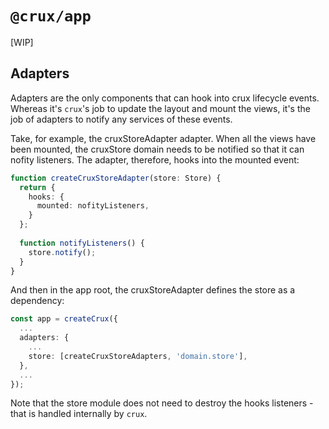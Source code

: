 # `@crux/app`

[WIP]

## Adapters

Adapters are the only components that can hook into crux lifecycle events. Whereas it's `crux`'s job to update the layout and mount the views, it's the job of adapters to notify any services of these events.

Take, for example, the cruxStoreAdapter adapter. When all the views have been mounted, the cruxStore domain needs to be notified so that it can nofity listeners. The adapter, therefore, hooks into the mounted event:

```ts
function createCruxStoreAdapter(store: Store) {
  return {
    hooks: {
      mounted: nofityListeners,
    }
  };
  
  function notifyListeners() {
    store.notify();
  }
}
```

And then in the app root, the cruxStoreAdapter defines the store as a dependency:

```ts
const app = createCrux({
  ...
  adapters: {
    ...
    store: [createCruxStoreAdapters, 'domain.store'],
  },
  ...
});
```

Note that the store module does not need to destroy the hooks listeners - that is handled internally by `crux`.
